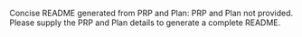 Concise README generated from PRP and Plan: PRP and Plan not provided. Please supply the PRP and Plan details to generate a complete README.